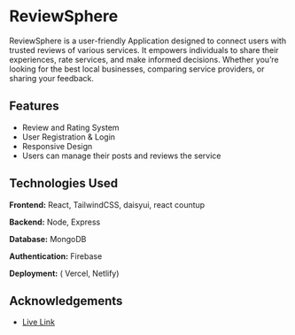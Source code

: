 
# ReviewSphere
ReviewSphere is a user-friendly Application designed to connect users with trusted reviews of various services. It empowers individuals to share their experiences, rate services, and make informed decisions. Whether you’re looking for the best local businesses, comparing service providers, or sharing your feedback.

## Features

- Review and Rating System
- User Registration & Login
- Responsive Design
- Users can manage their posts and reviews the service

## Technologies Used

**Frontend:** React, TailwindCSS, daisyui, react countup 

**Backend:** Node, Express

**Database:** MongoDB

**Authentication:** Firebase

**Deployment:** ( Vercel,  Netlify)


## Acknowledgements

 - [Live Link](https://whimsical-seahorse-18aad8.netlify.app/)


